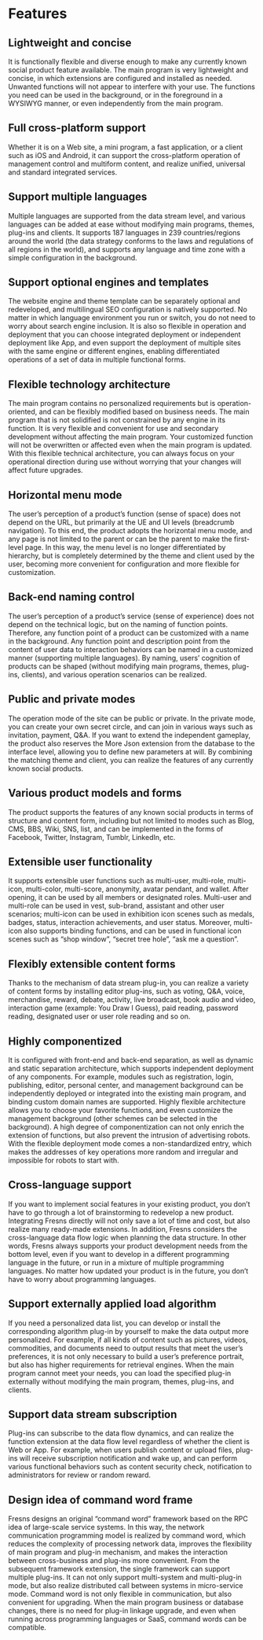 # Features

## Lightweight and concise

It is functionally flexible and diverse enough to make any currently known social product feature available. The main program is very lightweight and concise, in which extensions are configured and installed as needed. Unwanted functions will not appear to interfere with your use. The functions you need can be used in the background, or in the foreground in a WYSIWYG manner, or even independently from the main program.

## Full cross-platform support

Whether it is on a Web site, a mini program, a fast application, or a client such as iOS and Android, it can support the cross-platform operation of management control and multiform content, and realize unified, universal and standard integrated services.

## Support multiple languages

Multiple languages are supported from the data stream level, and various languages can be added at ease without modifying main programs, themes, plug-ins and clients. It supports 187 languages in 239 countries/regions around the world (the data strategy conforms to the laws and regulations of all regions in the world), and supports any language and time zone with a simple configuration in the background.

## Support optional engines and templates

The website engine and theme template can be separately optional and redeveloped, and multilingual SEO configuration is natively supported. No matter in which language environment you run or switch, you do not need to worry about search engine inclusion. It is also so flexible in operation and deployment that you can choose integrated deployment or independent deployment like App, and even support the deployment of multiple sites with the same engine or different engines, enabling differentiated operations of a set of data in multiple functional forms.

## Flexible technology architecture

The main program contains no personalized requirements but is operation-oriented, and can be flexibly modified based on business needs. The main program that is not solidified is not constrained by any engine in its function. It is very flexible and convenient for use and secondary development without affecting the main program. Your customized function will not be overwritten or affected even when the main program is updated. With this flexible technical architecture, you can always focus on your operational direction during use without worrying that your changes will affect future upgrades.

## Horizontal menu mode

The user’s perception of a product’s function (sense of space) does not depend on the URL, but primarily at the UE and UI levels (breadcrumb navigation). To this end, the product adopts the horizontal menu mode, and any page is not limited to the parent or can be the parent to make the first-level page. In this way, the menu level is no longer differentiated by hierarchy, but is completely determined by the theme and client used by the user, becoming more convenient for configuration and more flexible for customization.

## Back-end naming control

The user’s perception of a product’s service (sense of experience) does not depend on the technical logic, but on the naming of function points. Therefore, any function point of a product can be customized with a name in the background. Any function point and description point from the content of user data to interaction behaviors can be named in a customized manner (supporting multiple languages). By naming, users’ cognition of products can be shaped (without modifying main programs, themes, plug-ins, clients), and various operation scenarios can be realized.

## Public and private modes

The operation mode of the site can be public or private. In the private mode, you can create your own secret circle, and can join in various ways such as invitation, payment, Q&A. If you want to extend the independent gameplay, the product also reserves the More Json extension from the database to the interface level, allowing you to define new parameters at will. By combining the matching theme and client, you can realize the features of any currently known social products.

## Various product models and forms

The product supports the features of any known social products in terms of structure and content form, including but not limited to modes such as Blog, CMS, BBS, Wiki, SNS, list, and can be implemented in the forms of Facebook, Twitter, Instagram, Tumblr, LinkedIn, etc.

## Extensible user functionality

It supports extensible user functions such as multi-user, multi-role, multi-icon, multi-color, multi-score, anonymity, avatar pendant, and wallet. After opening, it can be used by all members or designated roles. Multi-user and multi-role can be used in vest, sub-brand, assistant and other user scenarios; multi-icon can be used in exhibition icon scenes such as medals, badges, status, interaction achievements, and user status. Moreover, multi-icon also supports binding functions, and can be used in functional icon scenes such as “shop window”, “secret tree hole”, “ask me a question”.

## Flexibly extensible content forms

Thanks to the mechanism of data stream plug-in, you can realize a variety of content forms by installing editor plug-ins, such as voting, Q&A, voice, merchandise, reward, debate, activity, live broadcast, book audio and video, interaction game (example: You Draw I Guess), paid reading, password reading, designated user or user role reading and so on.

## Highly componentized

It is configured with front-end and back-end separation, as well as dynamic and static separation architecture, which supports independent deployment of any components. For example, modules such as registration, login, publishing, editor, personal center, and management background can be independently deployed or integrated into the existing main program, and binding custom domain names are supported. Highly flexible architecture allows you to choose your favorite functions, and even customize the management background (other schemes can be selected in the background). A high degree of componentization can not only enrich the extension of functions, but also prevent the intrusion of advertising robots. With the flexible deployment mode comes a non-standardized entry, which makes the addresses of key operations more random and irregular and impossible for robots to start with.

## Cross-language support

If you want to implement social features in your existing product, you don’t have to go through a lot of brainstorming to redevelop a new product. Integrating Fresns directly will not only save a lot of time and cost, but also realize many ready-made extensions. In addition, Fresns considers the cross-language data flow logic when planning the data structure. In other words, Fresns always supports your product development needs from the bottom level, even if you want to develop in a different programming language in the future, or run in a mixture of multiple programming languages. No matter how updated your product is in the future, you don’t have to worry about programming languages.

## Support externally applied load algorithm

If you need a personalized data list, you can develop or install the corresponding algorithm plug-in by yourself to make the data output more personalized. For example, if all kinds of content such as pictures, videos, commodities, and documents need to output results that meet the user’s preferences, it is not only necessary to build a user’s preference portrait, but also has higher requirements for retrieval engines. When the main program cannot meet your needs, you can load the specified plug-in externally without modifying the main program, themes, plug-ins, and clients.

## Support data stream subscription

Plug-ins can subscribe to the data flow dynamics, and can realize the function extension at the data flow level regardless of whether the client is Web or App. For example, when users publish content or upload files, plug-ins will receive subscription notification and wake up, and can perform various functional behaviors such as content security check, notification to administrators for review or random reward.

## Design idea of command word frame

Fresns designs an original “command word” framework based on the RPC idea of large-scale service systems. In this way, the network communication programming model is realized by command word, which reduces the complexity of processing network data, improves the flexibility of main program and plug-in mechanism, and makes the interaction between cross-business and plug-ins more convenient. From the subsequent framework extension, the single framework can support multiple plug-ins. It can not only support multi-system and multi-plug-in mode, but also realize distributed call between systems in micro-service mode. Command word is not only flexible in communication, but also convenient for upgrading. When the main program business or database changes, there is no need for plug-in linkage upgrade, and even when running across programming languages or SaaS, command words can be compatible.